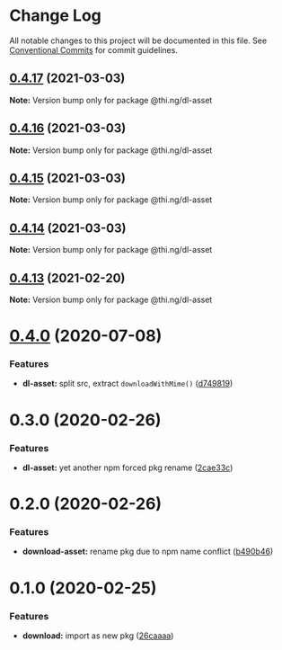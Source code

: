 # Change Log

All notable changes to this project will be documented in this file.
See [Conventional Commits](https://conventionalcommits.org) for commit guidelines.

## [0.4.17](https://github.com/thi-ng/umbrella/compare/@thi.ng/dl-asset@0.4.16...@thi.ng/dl-asset@0.4.17) (2021-03-03)

**Note:** Version bump only for package @thi.ng/dl-asset





## [0.4.16](https://github.com/thi-ng/umbrella/compare/@thi.ng/dl-asset@0.4.15...@thi.ng/dl-asset@0.4.16) (2021-03-03)

**Note:** Version bump only for package @thi.ng/dl-asset





## [0.4.15](https://github.com/thi-ng/umbrella/compare/@thi.ng/dl-asset@0.4.14...@thi.ng/dl-asset@0.4.15) (2021-03-03)

**Note:** Version bump only for package @thi.ng/dl-asset





## [0.4.14](https://github.com/thi-ng/umbrella/compare/@thi.ng/dl-asset@0.4.13...@thi.ng/dl-asset@0.4.14) (2021-03-03)

**Note:** Version bump only for package @thi.ng/dl-asset





## [0.4.13](https://github.com/thi-ng/umbrella/compare/@thi.ng/dl-asset@0.4.12...@thi.ng/dl-asset@0.4.13) (2021-02-20)

**Note:** Version bump only for package @thi.ng/dl-asset





# [0.4.0](https://github.com/thi-ng/umbrella/compare/@thi.ng/dl-asset@0.3.14...@thi.ng/dl-asset@0.4.0) (2020-07-08)


### Features

* **dl-asset:** split src, extract `downloadWithMime()` ([d749819](https://github.com/thi-ng/umbrella/commit/d74981963ce4bfbfe3465c71085995173826329c))





# 0.3.0 (2020-02-26)


### Features

* **dl-asset:** yet another npm forced pkg rename ([2cae33c](https://github.com/thi-ng/umbrella/commit/2cae33cabd379b3d449079edfc255d9cf56c34a5))





# 0.2.0 (2020-02-26)


### Features

* **download-asset:** rename pkg due to npm name conflict ([b490b46](https://github.com/thi-ng/umbrella/commit/b490b46994333103f653514c96531637d903202d))





# 0.1.0 (2020-02-25)


### Features

* **download:** import as new pkg ([26caaaa](https://github.com/thi-ng/umbrella/commit/26caaaadf6c3f7b6bb83e8a4160a91b7e2db8714))
